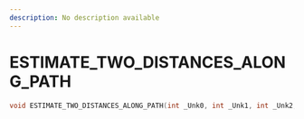 ```yaml
---
description: No description available 
---
```


# ESTIMATE_TWO_DISTANCES_ALONG_PATH

```cpp
void ESTIMATE_TWO_DISTANCES_ALONG_PATH(int _Unk0, int _Unk1, int _Unk2, int _Unk3, int _Unk4, int _Unk5);
```